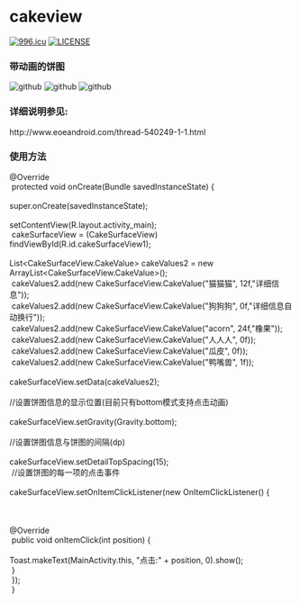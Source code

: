 cakeview
========
<a href="https://996.icu"><img src="https://img.shields.io/badge/link-996.icu-red.svg" alt="996.icu" /></a>
[![LICENSE](https://img.shields.io/badge/license-Anti%20996-blue.svg)](https://github.com/996icu/996.ICU/blob/master/LICENSE)

<h3>带动画的饼图</h3>

![github](https://github.com/oneAcorn/cakeview/blob/master/cakegif1.gif)
![github](https://github.com/oneAcorn/cakeview/blob/master/cakegif2.gif)
![github](https://github.com/oneAcorn/cakeview/blob/master/cake2.png)

<h3>详细说明参见:</h3>
http://www.eoeandroid.com/thread-540249-1-1.html

<h3>使用方法</h3>

@Override<br />
<span style="white-space:pre">	</span>protected void onCreate(Bundle savedInstanceState) {<br />
<span style="white-space:pre">		</span>super.onCreate(savedInstanceState);<br />
<span style="white-space:pre">		</span>setContentView(R.layout.activity_main);<br />
<span style="white-space:pre">		</span>cakeSurfaceView = (CakeSurfaceView) findViewById(R.id.cakeSurfaceView1);<br />
<span style="white-space:pre">		</span>List&lt;CakeSurfaceView.CakeValue&gt; cakeValues2 = new ArrayList&lt;CakeSurfaceView.CakeValue&gt;();<br />
<span style="white-space:pre">		</span>cakeValues2.add(new CakeSurfaceView.CakeValue(&quot;猫猫猫&quot;, 12f,&quot;详细信息&quot;));<br />
<span style="white-space:pre">		</span>cakeValues2.add(new CakeSurfaceView.CakeValue(&quot;狗狗狗&quot;, 0f,&quot;详细信息自动换行&quot;));<br />
<span style="white-space:pre">		</span>cakeValues2.add(new CakeSurfaceView.CakeValue(&quot;acorn&quot;, 24f,&quot;橡果&quot;));<br />
<span style="white-space:pre">		</span>cakeValues2.add(new CakeSurfaceView.CakeValue(&quot;人人人&quot;, 0f));<br />
<span style="white-space:pre">		</span>cakeValues2.add(new CakeSurfaceView.CakeValue(&quot;瓜皮&quot;, 0f));<br />
<span style="white-space:pre">		</span>cakeValues2.add(new CakeSurfaceView.CakeValue(&quot;鸭嘴兽&quot;, 1f));<br />
<span style="white-space:pre">		</span>cakeSurfaceView.setData(cakeValues2);<br />
<span style="white-space:pre">		</span>//设置饼图信息的显示位置(目前只有bottom模式支持点击动画)<br />
<span style="white-space:pre">		</span>cakeSurfaceView.setGravity(Gravity.bottom);<br />
<span style="white-space:pre">		</span>//设置饼图信息与饼图的间隔(dp)<br />
<span style="white-space:pre">		</span>cakeSurfaceView.setDetailTopSpacing(15);<br />
<span style="white-space:pre">		</span>//设置饼图的每一项的点击事件<br />
<span style="white-space:pre">		</span>cakeSurfaceView.setOnItemClickListener(new OnItemClickListener() {<br />
<br />
<br />
<span style="white-space:pre">			</span>@Override<br />
<span style="white-space:pre">			</span>public void onItemClick(int position) {<br />
<span style="white-space:pre">				</span>Toast.makeText(MainActivity.this, &quot;点击:&quot; + position, 0).show();<br />
<span style="white-space:pre">			</span>}<br />
<span style="white-space:pre">		</span>});<br />
<span style="white-space:pre">	</span>}

